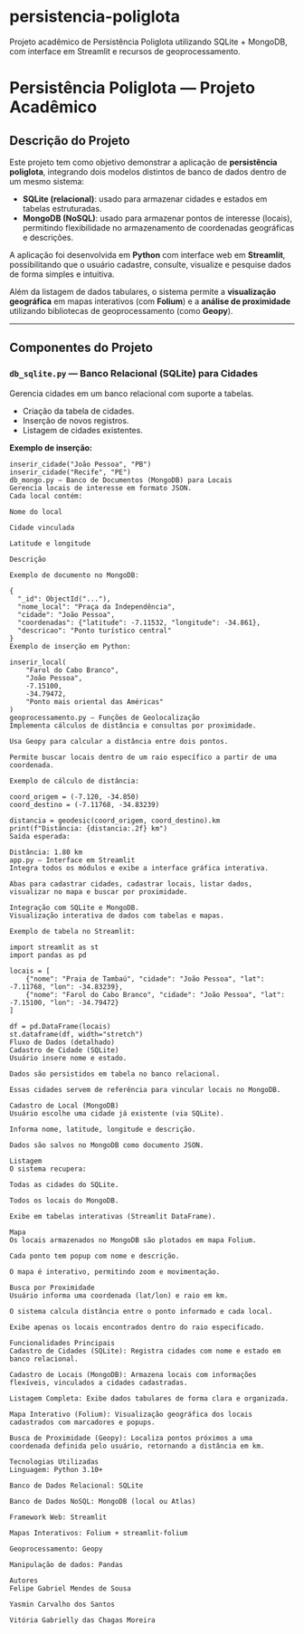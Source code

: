 # persistencia-poliglota
Projeto acadêmico de Persistência Poliglota utilizando SQLite + MongoDB, com interface em Streamlit e recursos de geoprocessamento.
# Persistência Poliglota — Projeto Acadêmico

## Descrição do Projeto
Este projeto tem como objetivo demonstrar a aplicação de **persistência poliglota**, integrando dois modelos distintos de banco de dados dentro de um mesmo sistema:  
- **SQLite (relacional)**: usado para armazenar cidades e estados em tabelas estruturadas.  
- **MongoDB (NoSQL)**: usado para armazenar pontos de interesse (locais), permitindo flexibilidade no armazenamento de coordenadas geográficas e descrições.  

A aplicação foi desenvolvida em **Python** com interface web em **Streamlit**, possibilitando que o usuário cadastre, consulte, visualize e pesquise dados de forma simples e intuitiva.  

Além da listagem de dados tabulares, o sistema permite a **visualização geográfica** em mapas interativos (com **Folium**) e a **análise de proximidade** utilizando bibliotecas de geoprocessamento (como **Geopy**).  

---

## Componentes do Projeto

### `db_sqlite.py` — Banco Relacional (SQLite) para Cidades
Gerencia cidades em um banco relacional com suporte a tabelas.  
- Criação da tabela de cidades.  
- Inserção de novos registros.  
- Listagem de cidades existentes.  

**Exemplo de inserção:**
```
inserir_cidade("João Pessoa", "PB")
inserir_cidade("Recife", "PE")
db_mongo.py — Banco de Documentos (MongoDB) para Locais
Gerencia locais de interesse em formato JSON.
Cada local contém:

Nome do local

Cidade vinculada

Latitude e longitude

Descrição

Exemplo de documento no MongoDB:

{
  "_id": ObjectId("..."),
  "nome_local": "Praça da Independência",
  "cidade": "João Pessoa",
  "coordenadas": {"latitude": -7.11532, "longitude": -34.861},
  "descricao": "Ponto turístico central"
}
Exemplo de inserção em Python:

inserir_local(
    "Farol do Cabo Branco",
    "João Pessoa",
    -7.15100,
    -34.79472,
    "Ponto mais oriental das Américas"
)
geoprocessamento.py — Funções de Geolocalização
Implementa cálculos de distância e consultas por proximidade.

Usa Geopy para calcular a distância entre dois pontos.

Permite buscar locais dentro de um raio específico a partir de uma coordenada.

Exemplo de cálculo de distância:

coord_origem = (-7.120, -34.850)
coord_destino = (-7.11768, -34.83239)

distancia = geodesic(coord_origem, coord_destino).km
print(f"Distância: {distancia:.2f} km")
Saída esperada:

Distância: 1.80 km
app.py — Interface em Streamlit
Integra todos os módulos e exibe a interface gráfica interativa.

Abas para cadastrar cidades, cadastrar locais, listar dados, visualizar no mapa e buscar por proximidade.

Integração com SQLite e MongoDB.
Visualização interativa de dados com tabelas e mapas.

Exemplo de tabela no Streamlit:

import streamlit as st
import pandas as pd

locais = [
    {"nome": "Praia de Tambaú", "cidade": "João Pessoa", "lat": -7.11768, "lon": -34.83239},
    {"nome": "Farol do Cabo Branco", "cidade": "João Pessoa", "lat": -7.15100, "lon": -34.79472}
]

df = pd.DataFrame(locais)
st.dataframe(df, width="stretch")
Fluxo de Dados (detalhado)
Cadastro de Cidade (SQLite)
Usuário insere nome e estado.

Dados são persistidos em tabela no banco relacional.

Essas cidades servem de referência para vincular locais no MongoDB.

Cadastro de Local (MongoDB)
Usuário escolhe uma cidade já existente (via SQLite).

Informa nome, latitude, longitude e descrição.

Dados são salvos no MongoDB como documento JSON.

Listagem
O sistema recupera:

Todas as cidades do SQLite.

Todos os locais do MongoDB.

Exibe em tabelas interativas (Streamlit DataFrame).

Mapa
Os locais armazenados no MongoDB são plotados em mapa Folium.

Cada ponto tem popup com nome e descrição.

O mapa é interativo, permitindo zoom e movimentação.

Busca por Proximidade
Usuário informa uma coordenada (lat/lon) e raio em km.

O sistema calcula distância entre o ponto informado e cada local.

Exibe apenas os locais encontrados dentro do raio especificado.

Funcionalidades Principais
Cadastro de Cidades (SQLite): Registra cidades com nome e estado em banco relacional.

Cadastro de Locais (MongoDB): Armazena locais com informações flexíveis, vinculados a cidades cadastradas.

Listagem Completa: Exibe dados tabulares de forma clara e organizada.

Mapa Interativo (Folium): Visualização geográfica dos locais cadastrados com marcadores e popups.

Busca de Proximidade (Geopy): Localiza pontos próximos a uma coordenada definida pelo usuário, retornando a distância em km.

Tecnologias Utilizadas
Linguagem: Python 3.10+

Banco de Dados Relacional: SQLite

Banco de Dados NoSQL: MongoDB (local ou Atlas)

Framework Web: Streamlit

Mapas Interativos: Folium + streamlit-folium

Geoprocessamento: Geopy

Manipulação de dados: Pandas

Autores
Felipe Gabriel Mendes de Sousa

Yasmin Carvalho dos Santos

Vitória Gabrielly das Chagas Moreira

